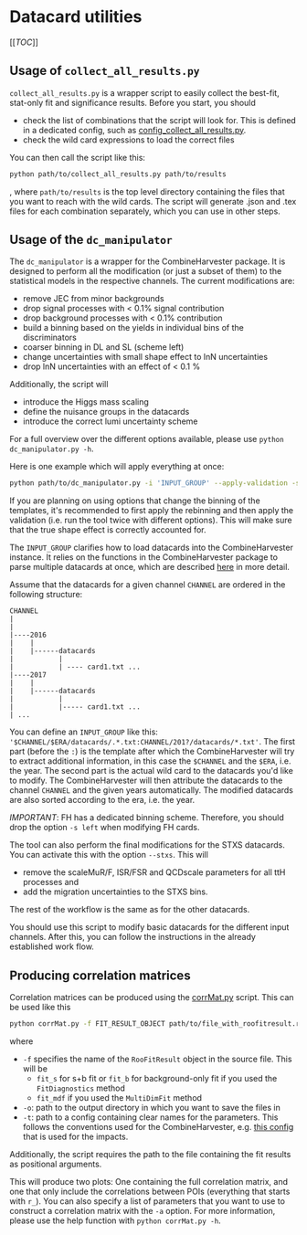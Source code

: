 # Datacard utilities

[[_TOC_]]

## Usage of `collect_all_results.py`

`collect_all_results.py` is a wrapper script to easily collect the best-fit, stat-only fit and significance results.
Before you start, you should

- check the list of combinations that the script will look for. This is defined in a dedicated config, such as [config_collect_all_results.py](./config_collect_all_results.py).
- check the wild card expressions to load the correct files

You can then call the script like this:

```bash
python path/to/collect_all_results.py path/to/results
```

, where `path/to/results` is the top level directory containing the files that you want to reach with the wild cards.
The script will generate .json and .tex files for each combination separately, which you can use in other steps.

## Usage of the `dc_manipulator`

The `dc_manipulator` is a wrapper for the CombineHarvester package.
It is designed to perform all the modification (or just a subset of them) to the statistical models in the respective channels.
The current modifications are:

- remove JEC from minor backgrounds
- drop signal processes with < 0.1% signal contribution
- drop background processes with < 0.1% contribution
- build a binning based on the yields in individual bins of the discriminators
- coarser binning in DL and SL (scheme left)
- change uncertainties with small shape effect to lnN uncertainties
- drop lnN uncertainties with an effect of < 0.1 %

Additionally, the script will

- introduce the Higgs mass scaling
- define the nuisance groups in the datacards
- introduce the correct lumi uncertainty scheme

For a full overview over the different options available, please use `python dc_manipulator.py -h`.

Here is one example which will apply everything at once:

```bash
python path/to/dc_manipulator.py -i 'INPUT_GROUP' --apply-validation -s left --remove-minor-jec --remove-minor-bkgs
```

If you are planning on using options that change the binning of the templates, it's recommended to first apply the rebinning and then apply the validation (i.e. run the tool twice with different options).
This will make sure that the true shape effect is correctly accounted for.

The `INPUT_GROUP` clarifies how to load datacards into the CombineHarvester instance.
It relies on the functions in the CombineHarvester package to parse multiple datacards at once, which are described [here](http://cms-analysis.github.io/CombineHarvester/intro1.html#ex1-p2) in more detail.

Assume that the datacards for a given channel `CHANNEL` are ordered in the following structure:

```
CHANNEL
|
|
|----2016
|    |
|    |------datacards
|           |
|           | ---- card1.txt ...
|----2017
|    |
|    |------datacards
|           |
|           |----- card1.txt ...
| ...
```

You can define an `INPUT_GROUP` like this: `'$CHANNEL/$ERA/datacards/.*.txt:CHANNEL/201?/datacards/*.txt'`.
The first part (before the `:`) is the template after which the CombineHarvester will try to extract additional information, in this case the `$CHANNEL` and the `$ERA`, i.e. the year.
The second part is the actual wild card to the datacards you'd like to modify.
The CombineHarvester will then attribute the datacards to the channel `CHANNEL` and the given years automatically.
The modified datacards are also sorted according to the era, i.e. the year.

*IMPORTANT*: FH has a dedicated binning scheme.
Therefore, you should drop the option `-s left` when modifying FH cards.

The tool can also perform the final modifications for the STXS datacards.
You can activate this with the option `--stxs`.
This will

- remove the scaleMuR/F, ISR/FSR and QCDscale parameters for all ttH processes and
- add the migration uncertainties to the STXS bins.

The rest of the workflow is the same as for the other datacards.

You should use this script to modify basic datacards for the different input channels.
After this, you can follow the instructions in the already established work flow.

## Producing correlation matrices

Correlation matrices can be produced using the [corrMat.py](./corrMat.py) script.
This can be used like this

```bash
python corrMat.py -f FIT_RESULT_OBJECT path/to/file_with_roofitresult.root -o . -t name_config_for_nuisance.json
```

where
- `-f` specifies the name of the `RooFitResult` object in the source file. This will be
  - `fit_s` for s+b fit or `fit_b` for background-only fit if you used the `FitDiagnostics` method
  - `fit_mdf` if you used the `MultiDimFit` method
- `-o`: path to the output directory in which you want to save the files in
- `-t`: path to a config containing clear names for the parameters. This follows the conventions used for the CombineHarvester, e.g. [this config](./impact_scripts/scripts/nuisance_names.json) that is used for the impacts.

Additionally, the script requires the path to the file containing the fit results as positional arguments.

This will produce two plots: One containing the full correlation matrix, and one that only include the correlations between POIs (everything that starts with `r_`).
You can also specify a list of parameters that you want to use to construct a correlation matrix with the `-a` option.
For more information, please use the help function with `python corrMat.py -h`.
